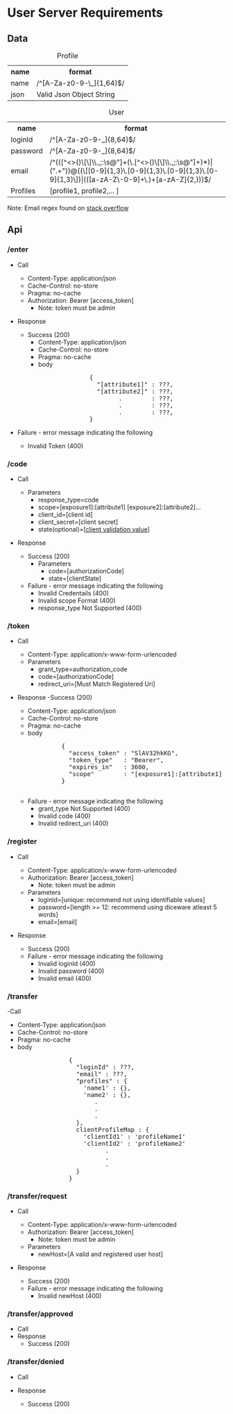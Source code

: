 # User Server Requirements

## Data
<table>
  <caption>Profile</caption>
  <tr>
    <th>name</th>
    <th>format</th>
  </tr>
  <tr>
    <td>name</td>
    <td>/^[A-Za-z0-9-\_]{1,64}$/</td>
  </tr>
  <tr>
    <td>json</td>
    <td>Valid Json Object String</td>
  </tr>
</table>

<table>
  <caption>User</caption>
  <tr>
    <th>name</th>
    <th>format</th>
  </tr>
  <tr>
    <td>loginId</td>
    <td>/^[A-Za-z0-9-_]{8,64}$/</td>
  </tr>
  <tr>
    <td>password</td>
    <td>/^[A-Za-z0-9-_]{8,64}$/</td>
  </tr>
  <tr>
    <td>email</td>
    <td>/^(([^<>()\[\]\\.,;:\s@"]+(\.[^<>()\[\]\\.,;:\s@"]+)*)|(".+"))@((\[[0-9]{1,3}\.[0-9]{1,3}\.[0-9]{1,3}\.[0-9]{1,3}\])|(([a-zA-Z\-0-9]+\.)+[a-zA-Z]{2,}))$/</td>
  </tr>
  <tr>
    <td>Profiles</td>
    <td>[profile1, profile2,... ]</td>
  </tr>
</table>

Note: Email regex found on [stack overflow](https://stackoverflow.com/questions/46155/how-to-validate-an-email-address-in-javascript?page=1&tab=votes#tab-top)

## Api
### /enter
- Call
  - Content-Type: application/json
  - Cache-Control: no-store
  - Pragma: no-cache
  - Authorization: Bearer [access_token]
    - Note: token must be admin

- Response
  - Success (200)
    - Content-Type: application/json
    - Cache-Control: no-store
    - Pragma: no-cache
    - body
      <pre>
                    {
                      "[attribute1]" : ???,
                      "[attribute2]" : ???,
                            .        : ???,
                            .        : ???,
                            .        : ???,
                    }
      </pre>
- Failure - error message indicating the following
  - Invalid Token (400)

### /code
- Call
  - Parameters
    - response_type=code
    - scope=[exposure1]:[attribute1] [exposure2]:[attribute2]...
    - client_id=[client id]
    - client_secret=[client secret]
    - state(optional)=[[client validation value](https://tools.ietf.org/html/rfc6749#section-10.12)]

- Response
  - Success (200)
    - Parameters
      - code=[authorizationCode]
      - state=[clientState]
  - Failure - error message indicating the following
    - Invalid Credentails (400)
    - Invalid scope Format (400)
    - response_type Not Supported (400)

### /token
- Call
  - Content-Type: application/x-www-form-urlencoded
  - Parameters
    - grant_type=authorization_code
    - code=[authorizationCode]
    - redirect_uri=[Must Match Registered Uri]

- Response
  -Success (200)
    - Content-Type: application/json
    - Cache-Control: no-store
    - Pragma: no-cache
    - body
    <pre>
              {
                "access_token" : "SlAV32hkKG",
                "token_type"   : "Bearer",
                "expires_in"   : 3600,
                "scope"        : "[exposure1]:[attribute1] [exposure2]:[attribute2]..."
              }
    </pre>
    - Failure - error message indicating the following
      - grant_type Not Supported (400)
      - Invalid code (400)
      - Invalid redirect_uri (400)

### /register
- Call
  - Content-Type: application/x-www-form-urlencoded
  - Authorization: Bearer [access_token]
    - Note: token must be admin
  - Parameters
    - loginId=[unique: recommend not using identifiable values]
    - password=[length >= 12: recommend using diceware atleast 5 words]
    - email=[email]

- Response
  - Success (200)
  - Failure - error message indicating the following
    - Invalid loginId (400)
    - Invalid password (400)
    - Invalid email (400)

### /transfer
-Call
  - Content-Type: application/json
  - Cache-Control: no-store
  - Pragma: no-cache
  - body
    <pre>
                  {
                    "loginId" : ???,
                    "email" : ???,
                    "profiles" : {
                      'name1' : {},
                      'name2' : {},
                         .
                         .
                         .  
                    },
                    clientProfileMap : {
                      'clientId1' : 'profileName1'
                      'clientId2' : 'profileName2'
                            .
                            .
                            .  
                    }
                  }
    </pre>

### /transfer/request
- Call
  - Content-Type: application/x-www-form-urlencoded
  - Authorization: Bearer [access_token]
    - Note: token must be admin
  - Parameters
    - newHost=[A valid and registered user host]

- Response
  - Success (200)
  - Failure - error message indicating the following
    - Invalid newHost (400)

### /transfer/approved
- Call
- Response
  - Success (200)

### /transfer/denied
- Call

- Response
  - Success (200)
